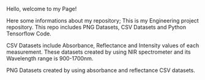 Hello, welcome to my Page!

Here some informations about my repository;
This is my Engineering project repository. This repo includes PNG Datasets, CSV Datasets and Python Tensorflow Code.

CSV Datasets include Absorbance, Reflectance and Intensity values of each measurement. These datasets created by using NIR spectrometer and its Wavelength range is 900-1700nm.

PNG Datasets created by using absorbance and reflectance CSV datasets.

